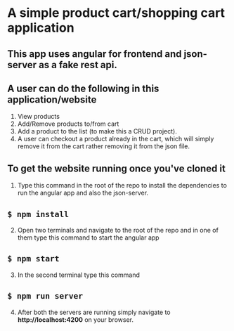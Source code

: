 # A simple product cart/shopping cart application

## This app uses angular for frontend and json-server as a fake rest api.

## A user can do the following in this application/website

1. View products
2. Add/Remove products to/from cart
3. Add a product to the list (to make this a CRUD project).
4. A user can checkout a product already in the cart, which will simply remove it from the cart rather removing it from the json file.

## To get the website running once you've cloned it

1. Type this command in the root of the repo to install the dependencies to run the angular app and also the json-server.

## `$ npm install`

2. Open two terminals and navigate to the root of the repo and in one of them type this command to start the angular app
	
## `$ npm start`

3. In the second terminal type this command 

## `$ npm run server`

4. After both the servers are running simply navigate to **http://localhost:4200** on your browser.
